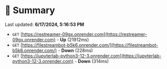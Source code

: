 # 📖 Summary
Last updated: **6/17/2024, 5:16:53 PM**

- `GET` [https://restreamer-09gx.onrender.com](https://restreamer-09gx.onrender.com) - **Up** (21912ms)
- `GET` [https://filestreambot-b5k6.onrender.com/](https://filestreambot-b5k6.onrender.com/) - **Down** (228ms)
- `GET` [https://jupyterlab-python3-12-3.onrender.com](https://jupyterlab-python3-12-3.onrender.com) - **Down** (314ms)
